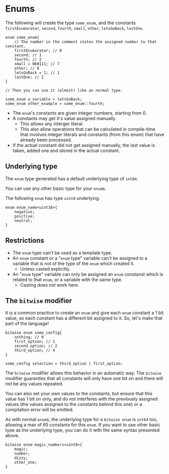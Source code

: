 # Enums

The following will create the type `some_enum`, and the constants `firstEnumarator`, `second`, `fourth`, `small`, `other`, `letsGoBack`, `lastOne`.

```
enum some_enum{
    // The number in the comment states the assigned number to that constant.
    firstEnumarator; // 0
    second; // 1
    fourth; // 2
    small = 0b0111; // 7
    other; // 8
    letsGoBack = 1; // 1
    lastOne; // 2
}

// Then you can use it (almost) like an normal type.

some_enum a_variable = letsGoBack;
some_enum other_example = some_enum::fourth;
```

- The `enum`'s constants are given integer numbers, starting from 0.
- A constants may get it's value assigned manually.
  - This allows any interger literal.
  - This also allow operations that can be calculated in compile-time that involves integer literals and constants (from this enum) that have already been processed.
- If the actual constant did not get assigned manually, the last value is taken, added one and stored in the actual constant.

## Underlying type

The `enum` type generated has a default underlying type of `int64`.

You can use any other basic type for your `enum`s.

The following `enum` has type `uint8` underlying.

```
enum enum_name<uint16>{
    negative;
    positive;
    neutral;
}
```

## Restrictions

- The `enum` type can't be used as a template type.
- An `enum` constant or a "`enum` type" variable can't be assigned to a variable that is not of the type of the `enum` which created it.
  - Unless casted explicitly.
- An "`enum` type" variable can only be assigned an `enum` constanst which is related to that `enum`, or a variable with the same type.
  - Casting does not work here.

## The `bitwise` modifier

It is a common practice to create an `enum` and give each `enum` constant a 1 bit value, so each constant has a different bit assigned to it. So, let's make that part of the language!

```
bitwise enum some_config{
    nothing; // 0
    first_option; // 1
    second_option; // 2
    third_option; // 4
}

some_config selection = third_option | first_option;
```

The `bitwise` modifier allows this behavior in an automatic way. The `bitwise` modifier guaranties that all constants will only have one bit on and there will not be any values repeated.

You can also set your own values to the constants, but ensure that this value has 1 bit on only, and do not interferes with the previously assigned values (the values assigned to the constants behind this one) or a compilation error will be emitted.

As with normal `enum`s, the underlying type for a `bitwise enum` is `int64` too, allowing a max of 65 constants for this `enum`. If you want to use other basic type as the underlying type, you can do it with the same syntax presented above.

```
bitwise enum magic_numbers<uint8>{
    magic;
    number;
    dizzy;
    other_one;
}
```
